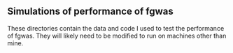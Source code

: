 ## Simulations of performance of fgwas ##

These directories contain the data and code I used to test the performance of fgwas. They will likely need to be modified to run on machines other than mine. 
